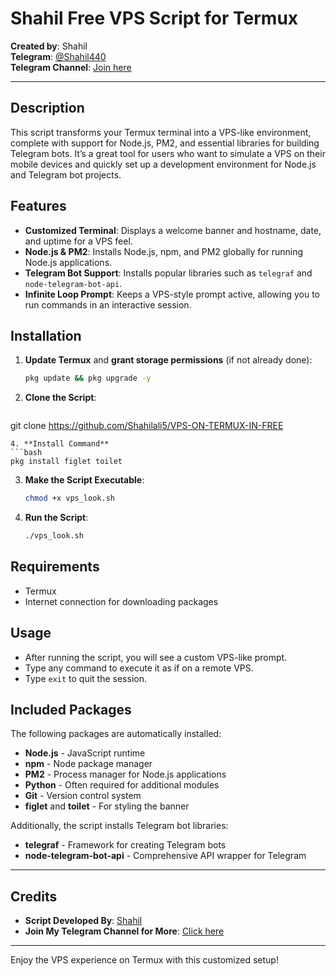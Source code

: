 
# Shahil Free VPS Script for Termux

**Created by**: Shahil  
**Telegram**: [@Shahil440](https://t.me/Shahil440)  
**Telegram Channel**: [Join here](https://t.me/+565zq0XLr2g1ZjI1)

---

## Description

This script transforms your Termux terminal into a VPS-like environment, complete with support for Node.js, PM2, and essential libraries for building Telegram bots. It’s a great tool for users who want to simulate a VPS on their mobile devices and quickly set up a development environment for Node.js and Telegram bot projects.

## Features

- **Customized Terminal**: Displays a welcome banner and hostname, date, and uptime for a VPS feel.
- **Node.js & PM2**: Installs Node.js, npm, and PM2 globally for running Node.js applications.
- **Telegram Bot Support**: Installs popular libraries such as `telegraf` and `node-telegram-bot-api`.
- **Infinite Loop Prompt**: Keeps a VPS-style prompt active, allowing you to run commands in an interactive session.

## Installation

1. **Update Termux** and **grant storage permissions** (if not already done):
   ```bash
   pkg update && pkg upgrade -y
   ```

2. **Clone the Script**:
   ```bash
  git clone https://github.com/Shahilali5/VPS-ON-TERMUX-IN-FREE
   ```
4. **Install Command**
   ```bash
pkg install figlet toilet
   ```
3. **Make the Script Executable**:
   ```bash
   chmod +x vps_look.sh
   ```

4. **Run the Script**:
   ```bash
   ./vps_look.sh
   ```

## Requirements

- Termux
- Internet connection for downloading packages

## Usage

- After running the script, you will see a custom VPS-like prompt.
- Type any command to execute it as if on a remote VPS.
- Type `exit` to quit the session.

## Included Packages

The following packages are automatically installed:

- **Node.js** - JavaScript runtime
- **npm** - Node package manager
- **PM2** - Process manager for Node.js applications
- **Python** - Often required for additional modules
- **Git** - Version control system
- **figlet** and **toilet** - For styling the banner

Additionally, the script installs Telegram bot libraries:
- **telegraf** - Framework for creating Telegram bots
- **node-telegram-bot-api** - Comprehensive API wrapper for Telegram

---

## Credits

- **Script Developed By**: [Shahil](https://t.me/Shahil440)
- **Join My Telegram Channel for More**: [Click here](https://t.me/+565zq0XLr2g1ZjI1)

--- 

Enjoy the VPS experience on Termux with this customized setup!
